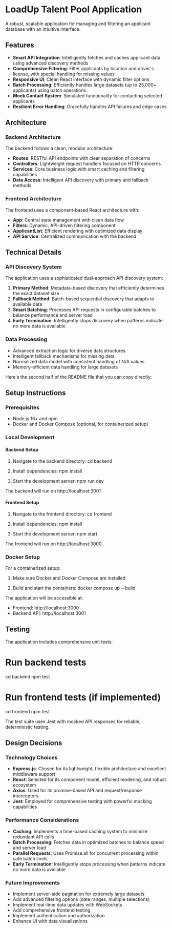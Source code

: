 # LoadUp Talent Pool Application

A robust, scalable application for managing and filtering an applicant database with an intuitive interface.

## Features

- **Smart API Integration**: Intelligently fetches and caches applicant data using advanced discovery methods
- **Comprehensive Filtering**: Filter applicants by location and driver's license, with special handling for missing values
- **Responsive UI**: Clean React interface with dynamic filter options
- **Batch Processing**: Efficiently handles large datasets (up to 25,000+ applicants) using batch operations
- **Mock Contact System**: Simulated functionality for contacting selected applicants
- **Resilient Error Handling**: Gracefully handles API failures and edge cases

## Architecture

### Backend Architecture

The backend follows a clean, modular architecture:

- **Routes**: RESTful API endpoints with clear separation of concerns
- **Controllers**: Lightweight request handlers focused on HTTP concerns
- **Services**: Core business logic with smart caching and filtering capabilities
- **Data Access**: Intelligent API discovery with primary and fallback methods

### Frontend Architecture

The frontend uses a component-based React architecture with:

- **App**: Central state management with clean data flow
- **Filters**: Dynamic, API-driven filtering component
- **ApplicantList**: Efficient rendering with optimized data display
- **API Service**: Centralized communication with the backend

## Technical Details

### API Discovery System

The application uses a sophisticated dual-approach API discovery system:

1. **Primary Method**: Metadata-based discovery that efficiently determines the exact dataset size
2. **Fallback Method**: Batch-based sequential discovery that adapts to available data
3. **Smart Batching**: Processes API requests in configurable batches to balance performance and server load
4. **Early Termination**: Intelligently stops discovery when patterns indicate no more data is available

### Data Processing

- Advanced extraction logic for diverse data structures
- Intelligent fallback mechanisms for missing data
- Normalized data model with consistent handling of N/A values
- Memory-efficient data handling for large datasets

Here's the second half of the README file that you can copy directly:


## Setup Instructions

### Prerequisites

- Node.js 16+ and npm
- Docker and Docker Compose (optional, for containerized setup)

### Local Development

#### Backend Setup

1. Navigate to the backend directory:
   cd backend

2. Install dependencies:
   npm install

3. Start the development server:
   npm run dev

The backend will run on http://localhost:3001

#### Frontend Setup

1. Navigate to the frontend directory:
   cd frontend

2. Install dependencies:
   npm install

3. Start the development server:
   npm start

The frontend will run on http://localhost:3000

### Docker Setup

For a containerized setup:

1. Make sure Docker and Docker Compose are installed

2. Build and start the containers:
   docker compose up --build

The application will be accessible at:
- Frontend: http://localhost:3000
- Backend API: http://localhost:3001

## Testing

The application includes comprehensive unit tests:

# Run backend tests
cd backend
npm test

# Run frontend tests (if implemented)
cd frontend
npm test

The test suite uses Jest with mocked API responses for reliable, deterministic testing.

## Design Decisions

### Technology Choices

- **Express.js**: Chosen for its lightweight, flexible architecture and excellent middleware support
- **React**: Selected for its component model, efficient rendering, and robust ecosystem
- **Axios**: Used for its promise-based API and request/response interceptors
- **Jest**: Employed for comprehensive testing with powerful mocking capabilities

### Performance Considerations

- **Caching**: Implements a time-based caching system to minimize redundant API calls
- **Batch Processing**: Fetches data in optimized batches to balance speed and server load
- **Parallel Requests**: Uses Promise.all for concurrent processing within safe batch limits
- **Early Termination**: Intelligently stops processing when patterns indicate no more data is available

### Future Improvements

- Implement server-side pagination for extremely large datasets
- Add advanced filtering options (date ranges, multiple selections)
- Implement real-time data updates with WebSockets
- Add comprehensive frontend testing
- Implement authentication and authorization
- Enhance UI with data visualizations

